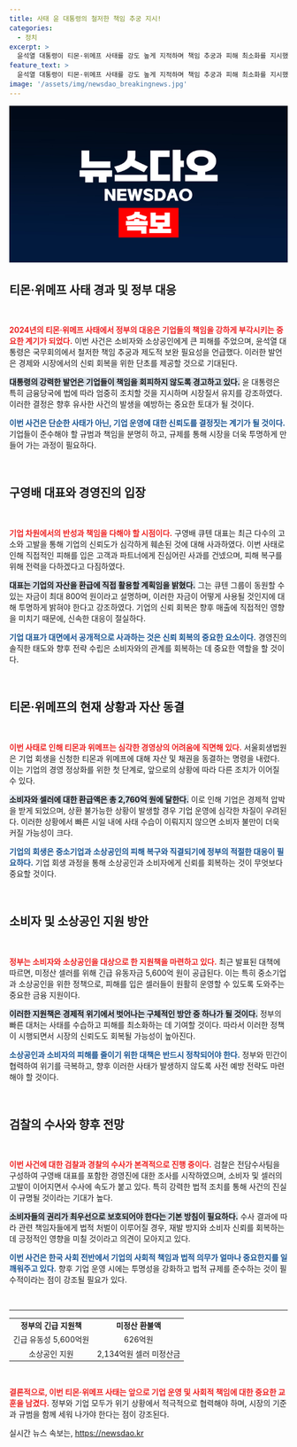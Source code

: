 ```yaml
---
title: 사태 윤 대통령의 철저한 책임 추궁 지시!
categories:
  - 정치
excerpt: >
  윤석열 대통령이 티몬·위메프 사태를 강도 높게 지적하며 책임 추궁과 피해 최소화를 지시했다. 기업회생 신청으로 소비자 피해가 확대되는 가운데, 정부는 긴급 유동성 지원 및 검찰 수사를 착수했다.
feature_text: >
  윤석열 대통령이 티몬·위메프 사태를 강도 높게 지적하며 책임 추궁과 피해 최소화를 지시했다. 기업회생 신청으로 소비자 피해가 확대되는 가운데, 정부는 긴급 유동성 지원 및 검찰 수사를 착수했다.
image: '/assets/img/newsdao_breakingnews.jpg'
---
```


<p><img src="/assets/img/newsdao_breakingnews.jpg" alt="cryptoinkorea 속보" /></p>

<h2 data-ke-size="size26">티몬·위메프 사태 경과 및 정부 대응</h2>

<p data-ke-size="size16">&nbsp;</p>

<p><b><span style="color: #ee2323;">2024년의 티몬·위메프 사태에서 정부의 대응은 기업들의 책임을 강하게 부각시키는 중요한 계기가 되었다.</span></b> 이번 사건은 소비자와 소상공인에게 큰 피해를 주었으며, 윤석열 대통령은 국무회의에서 철저한 책임 추궁과 제도적 보완 필요성을 언급했다. 이러한 발언은 경제와 시장에서의 신뢰 회복을 위한 단초를 제공할 것으로 기대된다. </p>

<p><b><span style="background-color: #21538527;">대통령의 강력한 발언은 기업들이 책임을 회피하지 않도록 경고하고 있다.</span></b> 윤 대통령은 특히 금융당국에 법에 따라 엄중히 조치할 것을 지시하며 시장질서 유지를 강조하였다. 이러한 결정은 향후 유사한 사건의 발생을 예방하는 중요한 토대가 될 것이다. </p>

<p><b><span style="color: #1a5490;">이번 사건은 단순한 사태가 아닌, 기업 운영에 대한 신뢰도를 결정짓는 계기가 될 것이다.</span></b> 기업들이 준수해야 할 규범과 책임을 분명히 하고, 규제를 통해 시장을 더욱 투명하게 만들어 가는 과정이 필요하다.</p>

<p data-ke-size="size16">&nbsp;</p>

<h2 data-ke-size="size26">구영배 대표와 경영진의 입장</h2>

<p data-ke-size="size16">&nbsp;</p>

<p><b><span style="color: #ee2323;">기업 차원에서의 반성과 책임을 다해야 할 시점이다.</span></b> 구영배 큐텐 대표는 최근 다수의 고소와 고발을 통해 기업의 신뢰도가 심각하게 훼손된 것에 대해 사과하였다. 이번 사태로 인해 직접적인 피해를 입은 고객과 파트너에게 진심어린 사과를 건넸으며, 피해 복구를 위해 전력을 다하겠다고 다짐하였다. </p>

<p><b><span style="background-color: #21538527;">대표는 기업의 자산을 환급에 직접 활용할 계획임을 밝혔다.</span></b> 그는 큐텐 그룹이 동원할 수 있는 자금이 최대 800억 원이라고 설명하며, 이러한 자금이 어떻게 사용될 것인지에 대해 투명하게 밝혀야 한다고 강조하였다. 기업의 신뢰 회복은 향후 매출에 직접적인 영향을 미치기 때문에, 신속한 대응이 절실하다. </p>

<p><b><span style="color: #1a5490;">기업 대표가 대면에서 공개적으로 사과하는 것은 신뢰 회복의 중요한 요소이다.</span></b> 경영진의 솔직한 태도와 향후 전략 수립은 소비자와의 관계를 회복하는 데 중요한 역할을 할 것이다.</p>

<p data-ke-size="size16">&nbsp;</p>

<h2 data-ke-size="size26">티몬·위메프의 현재 상황과 자산 동결</h2>

<p data-ke-size="size16">&nbsp;</p>

<p><b><span style="color: #ee2323;">이번 사태로 인해 티몬과 위메프는 심각한 경영상의 어려움에 직면해 있다.</span></b> 서울회생법원은 기업 회생을 신청한 티몬과 위메프에 대해 자산 및 채권을 동결하는 명령을 내렸다. 이는 기업의 경영 정상화를 위한 첫 단계로, 앞으로의 상황에 따라 다른 조치가 이어질 수 있다. </p>

<p><b><span style="background-color: #21538527;">소비자와 셀러에 대한 환급액은 총 2,760억 원에 달한다.</span></b> 이로 인해 기업은 경제적 압박을 받게 되었으며, 상환 불가능한 상황이 발생할 경우 기업 운영에 심각한 차질이 우려된다. 이러한 상황에서 빠른 시일 내에 사태 수습이 이뤄지지 않으면 소비자 불만이 더욱 커질 가능성이 크다. </p>

<p><b><span style="color: #1a5490;">기업의 회생은 중소기업과 소상공인의 피해 복구와 직결되기에 정부의 적절한 대응이 필요하다.</span></b> 기업 회생 과정을 통해 소상공인과 소비자에게 신뢰를 회복하는 것이 무엇보다 중요할 것이다.</p>

<p data-ke-size="size16">&nbsp;</p>

<h2 data-ke-size="size26">소비자 및 소상공인 지원 방안</h2>

<p data-ke-size="size16">&nbsp;</p>

<p><b><span style="color: #ee2323;">정부는 소비자와 소상공인을 대상으로 한 지원책을 마련하고 있다.</span></b> 최근 발표된 대책에 따르면, 미정산 셀러를 위해 긴급 유동자금 5,600억 원이 공급된다. 이는 특히 중소기업과 소상공인을 위한 정책으로, 피해를 입은 셀러들이 원활히 운영할 수 있도록 도와주는 중요한 금융 지원이다. </p>

<p><b><span style="background-color: #21538527;">이러한 지원책은 경제적 위기에서 벗어나는 구체적인 방안 중 하나가 될 것이다.</span></b> 정부의 빠른 대처는 사태를 수습하고 피해를 최소화하는 데 기여할 것이다. 따라서 이러한 정책이 시행되면서 시장의 신뢰도도 회복될 가능성이 높아진다.</p>

<p><b><span style="color: #1a5490;">소상공인과 소비자의 피해를 줄이기 위한 대책은 반드시 정착되어야 한다.</span></b> 정부와 민간이 협력하여 위기를 극복하고, 향후 이러한 사태가 발생하지 않도록 사전 예방 전략도 마련해야 할 것이다.</p>

<p data-ke-size="size16">&nbsp;</p>

<h2 data-ke-size="size26">검찰의 수사와 향후 전망</h2>

<p data-ke-size="size16">&nbsp;</p>

<p><b><span style="color: #ee2323;">이번 사건에 대한 검찰과 경찰의 수사가 본격적으로 진행 중이다.</span></b> 검찰은 전담수사팀을 구성하여 구영배 대표를 포함한 경영진에 대한 조사를 시작하였으며, 소비자 및 셀러의 고발이 이어지면서 수사에 속도가 붙고 있다. 특히 강력한 법적 조치를 통해 사건의 진실이 규명될 것이라는 기대가 높다. </p>

<p><b><span style="background-color: #21538527;">소비자들의 권리가 최우선으로 보호되어야 한다는 기본 방침이 필요하다.</span></b> 수사 결과에 따라 관련 책임자들에게 법적 처벌이 이루어질 경우, 재발 방지와 소비자 신뢰를 회복하는 데 긍정적인 영향을 미칠 것이라고 의견이 모아지고 있다. </p>

<p><b><span style="color: #1a5490;">이번 사건은 한국 사회 전반에서 기업의 사회적 책임과 법적 의무가 얼마나 중요한지를 일깨워주고 있다.</span></b> 향후 기업 운영 시에는 투명성을 강화하고 법적 규제를 준수하는 것이 필수적이라는 점이 강조될 필요가 있다.</p>

<p data-ke-size="size16">&nbsp;</p>

<hr>

<table style="width: 100%; border-collapse: collapse;">
<tr>
<td style="text-align: center; height: 17px;"><b>정부의 긴급 지원책</b></td>
<td style="text-align: center; height: 17px;"><b>미정산 환불액</b></td>
</tr>
<tr>
<td style="text-align: center; height: 17px;">긴급 유동성 5,600억원</td>
<td style="text-align: center; height: 17px;">626억원</td>
</tr>
<tr>
<td style="text-align: center; height: 17px;">소상공인 지원</td>
<td style="text-align: center; height: 17px;">2,134억원 셀러 미정산금</td>
</tr>
</table>

<p data-ke-size="size16">&nbsp;</p> 

<p><b><span style="color: #ee2323;">결론적으로, 이번 티몬·위메프 사태는 앞으로 기업 운영 및 사회적 책임에 대한 중요한 교훈을 남겼다.</span></b> 정부와 기업 모두가 위기 상황에서 적극적으로 협력해야 하며, 시장의 기준과 규범을 함께 세워 나가야 한다는 점이 강조된다.</p>
실시간 뉴스 속보는, <a href="https://newsdao.kr" rel="dofollow">https://newsdao.kr</a>



